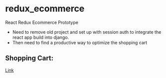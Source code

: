 # redux_ecommerce
React Redux Ecommerce Prototype
- Need to remove old project and set up with session auth
to integrate the react app build into django.
- Then need to find a productive way to optimize the shopping cart

## Shopping Cart:
[Link](http://www.protutorialplus.com/django-shopping-cart)     

